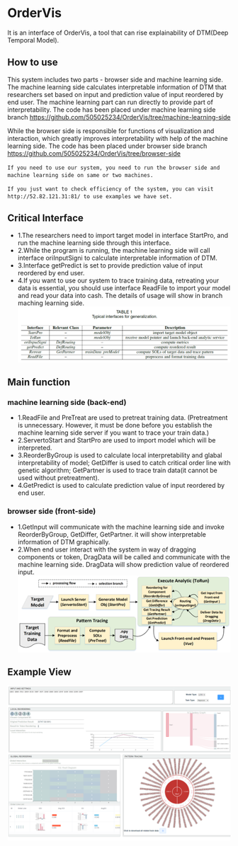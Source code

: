 # OrderVis
It is an interface of OrderVis, a tool that can rise explainability of DTM(Deep Temporal Model).


## How to use
This system includes two parts - browser side and machine learning side. The machine learning side calculates interpretable information of DTM that researchers set based on input and prediction value of input reordered by end user. The machine learning part can run directly to provide part of interpretability. The code has been placed under machine learning side branch https://github.com/505025234/OrderVis/tree/machine-learning-side


While the browser side is responsible for functions of visualization and interaction, which greatly improves interpretability with help of the machine learning side. 
The code has been placed under browser side branch https://github.com/505025234/OrderVis/tree/browser-side



  `If you need to use our system, you need to run the browser side and machine learning side on same or two machines.` 

  `If you just want to check efficiency of the system, you can visit http://52.82.121.31:81/ to use examples we have set.`


## Critical Interface
  - 1.The researchers need to import target model in interface StartPro, and run the machine learning side through this interface.  
  - 2.While the program is running, the machine learning side will call interface oriInputSigni to calculate interpretable information of DTM.  
  - 3.Interface getPredict is set to provide prediction value of input reordered by end user.  
  - 4.If you want to use our system to trace training data, retreating your data is essential, you should use interface ReadFile to import your model and read your data into cash. The details of usage will show in branch maching learning side.  
![image](https://github.com/505025234/OrderVis/blob/main/interFace.png)

## Main function
### machine learning side (back-end)
  - 1.ReadFile and PreTreat are used to pretreat training data. (Pretreatment is unnecessary. However, it must be done before you establish the machine learning side server if you want to trace your train data.)  
  - 2.ServertoStart and StartPro are used to import model which will be interpreted.  
  - 3.ReorderByGroup is used to calculate local interpretability and glabal interpretability of model; GetDiffer is used to catch critical order line with genetic algorithm; GetPartner is used to trace train data(it cannot be used without pretreatment).  
  - 4.GetPredict is used to calculate prediction value of input reordered by end user.  
### browser side (front-side)
  - 1.GetInput will communicate with the machine learning side and invoke ReorderByGroup, GetDiffer, GetPartner. it will show interpretable information of DTM graphically.  
  - 2.When end user interact with the system in way of dragging components or token, DragData will be called and communicate with the machine learning side. DragData will show prediction value of reordered input.  
![image](https://github.com/505025234/OrderVis/blob/main/generalizationProcedure.png)

## Example View

![image](https://github.com/505025234/OrderVis/blob/main/localhost_8080_.png)
